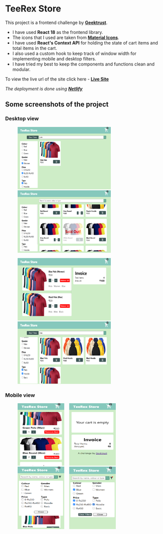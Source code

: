 # TeeRex Store

This project is a frontend challenge by **[Geektrust](https://www.geektrust.com)**.
- I have used **React 18** as the frontend library.
- The icons that I used are taken from **[Material Icons](https://mui.com/material-ui/material-icons/)**.
- I have used **React's Context API** for holding the state of cart items and total items in the cart.
- I also used a custom hook to keep track of window width for implementing mobile and desktop filters.
- I have tried my best to keep the components and functions clean and modular.

To view the live url of the site click here - **[Live Site](https://teerex-store-geektrust-rp0706.netlify.app/)**  

*The deployment is done using **[Netlify](https://www.netlify.com/)***

## Some screenshots of the project
### Desktop view
<figure>
    <img src="./public/screenshots/desktop/img1.png"
        height="200" width="300">
         &nbsp;&nbsp;
    <img src="./public/screenshots/desktop/img2.png"
        height="200" width="300">
</figure>
<figure>
    <img src="./public/screenshots/desktop/img3.png"
        height="200" width="300">
         &nbsp;&nbsp;
    <img src="./public/screenshots/desktop/img4.png"
        height="200" width="300">
</figure>

### Mobile view
<figure>
    <img src="./public/screenshots/mobile/img1.png"
        height="200" width="150">
         &nbsp;&nbsp;
    <img src="./public/screenshots/mobile/img2.png"
        height="200" width="150">
         &nbsp;&nbsp;
    <img src="./public/screenshots/mobile/img3.png"
        height="200" width="150">
         &nbsp;&nbsp;
    <img src="./public/screenshots/mobile/img4.png"
        height="200" width="150">
</figure>

